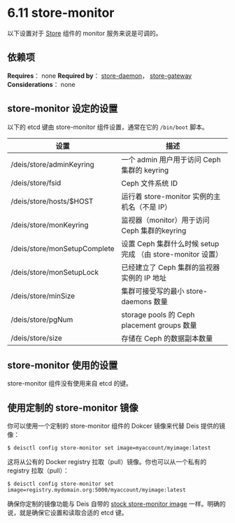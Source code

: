 # 6.11 store-monitor

以下设置对于 [Store][1] 组件的 monitor 服务来说是可调的。

## 依赖项

**Requires**： none
**Required by**： [store-daemon][2]， [store-gateway][3]
**Considerations**： none

## store-monitor 设定的设置

以下的 etcd 键由 store-monitor 组件设置，通常在它的 `/bin/boot` 脚本。

设置|描述
--|--
/deis/store/adminKeyring|一个 admin 用户用于访问 Ceph 集群的 keyring
/deis/store/fsid|Ceph 文件系统 ID
/deis/store/hosts/$HOST|运行着 store-monitor 实例的主机名（不是 IP）
/deis/store/monKeyring|监视器（monitor）用于访问 Ceph 集群的keyring
/deis/store/monSetupComplete|设置 Ceph 集群什么时候 setup 完成 （由 store-monitor 设置）
/deis/store/monSetupLock|已经建立了 Ceph 集群的监视器实例的 IP 地址
/deis/store/minSize|集群可接受写的最小 store-daemons 数量
/deis/store/pgNum|storage pools 的 Ceph placement groups 数量
/deis/store/size|存储在 Ceph 的数据副本数量

## store-monitor 使用的设置

store-monitor 组件没有使用来自 etcd 的键。

## 使用定制的 store-monitor 镜像

你可以使用一个定制的  store-monitor 组件的 Dokcer 镜像来代替 Deis 提供的镜像：

```
$ deisctl config store-monitor set image=myaccount/myimage:latest
```

这将从公有的 Docker registry 拉取（pull）镜像。你也可以从一个私有的 registry 拉取（pull）：

```
$ deisctl config store-monitor set image=registry.mydomain.org:5000/myaccount/myimage:latest
```

确保你定制的镜像功能与 Deis 自带的 [stock store-monitor image][4] 一样。明确的说，就是确保它设置和读取合适的 etcd 键。


  [1]: http://docs.deis.io/en/latest/customizing_deis/store_daemon_settings/#store-daemon-settings
  [2]: http://docs.deis.io/en/latest/customizing_deis/store_daemon_settings/#store-daemon-settings
  [3]: http://docs.deis.io/en/latest/customizing_deis/store_gateway_settings/#store-gateway-settings
  [4]: https://github.com/deis/deis/tree/master/store/monitor